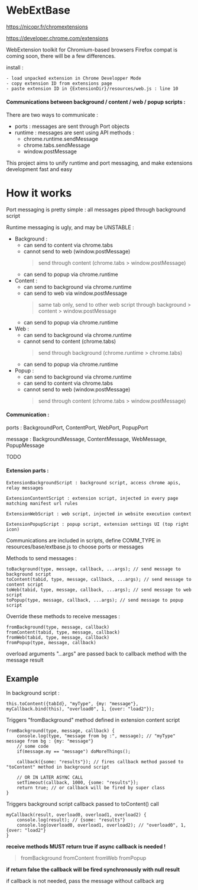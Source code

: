 
# WebExtBase

https://nicopr.fr/chromextensions

https://developer.chrome.com/extensions

WebExtension toolkit for Chromium-based browsers
Firefox compat is coming soon, there will be a few differences.

install :

	- load unpacked extension in Chrome Developper Mode
	- copy extension ID from extensions page
	- paste extension ID in {ExtensionDir}/resources/web.js : line 10

#### Communications between background / content / web / popup scripts :
	
There are two ways to communicate :

- ports : messages are sent through Port objects
- runtime : messages are sent using API methods :
	- chrome.runtime.sendMessage
	- chrome.tabs.sendMessage
	- window.postMessage

This project aims to unify runtime and port messaging, and make extensions development fast and easy
			
			
# How it works	

Port messaging is pretty simple : all messages piped through background script

Runtime messaging is ugly, and may be UNSTABLE :

- Background :
  - can send to content via chrome.tabs
  - cannot send to web (window.postMessage)
      >send through content (chrome.tabs > window.postMessage)
  - can send to popup via chrome.runtime
- Content :
  - can send to background via chrome.runtime
  - can send to web via window.postMessage
      >same tab only, send to other web script through background > content > window.postMessage
  - can send to popup via chrome.runtime
- Web :
  - can send to background via chrome.runtime
  - cannot send to content (chrome.tabs)
      >send through background (chrome.runtime > chrome.tabs)
  - can send to popup via chrome.runtime
- Popup :
  - can send to background via chrome.runtime
  - can send to content via chrome.tabs
  - cannot send to web (window.postMessage)
      >send through content (chrome.tabs > window.postMessage)

#### Communication :

ports : BackgroundPort, ContentPort, WebPort, PopupPort

message : BackgroundMessage, ContentMessage, WebMessage, PopupMessage

TODO

	
#### Extension parts :

	ExtensionBackgroundScript : background script, access chrome apis, relay messages

	ExtensionContentScript : extension script, injected in every page matching manifest url rules

	ExtensionWebScript : web script, injected in website execution context

	ExtensionPopupScript : popup script, extension settings UI (top right icon)

Communications are included in scripts, define COMM_TYPE in resources/base/extbase.js to choose ports or messages

Methods to send messages :

	toBackground(type, message, callback, ...args); // send message to background script
	toContent(tabid, type, message, callback, ...args); // send message to content script
	toWeb(tabid, type, message, callback, ...args); // send message to web script
	toPopup(type, message, callback, ...args); // send message to popup script

Override these methods to receive messages :

	fromBackground(type, message, callback)
	fromContent(tabid, type, message, callback)
	fromWeb(tabid, type, message, callback)
	fromPopup(type, message, callback)

overload arguments "...args" are passed back to callback method with the message result
	
## Example

In background script :

```this.toContent({tabId}, "myType", {my: "message"}, myCallback.bind(this), "overload0", 1, {over: "load2"});```

Triggers "fromBackground" method defined in extension content script

```
fromBackground(type, message, callback) {
	console.log(type, "message from bg :", message); // "myType" message from bg : {my: "message"}
	// some code
	if(message.my == "message") doMoreThings();

	callback({some: "results"}); // fires callback method passed to "toContent" method in background script

	// OR IN LATER ASYNC CALL
	setTimeout(callback, 1000, {some: "results"}̀);
	return true; // or callback will be fired by super class
}
```

Triggers background script callback passed to toContent() call

```
myCallback(result, overload0, overload1, overload2) {
	console.log(result); // {some: "results"}
	console.log(overload0, overload1, overload2); // "overload0", 1, {over: "load2"}
}
```
	


**receive methods MUST return true if async callback is needed !**
>fromBackground fromContent fromWeb fromPopup

**if return false the callback will be fired synchronously with null result**

if callback is not needed, pass the message without callback arg
